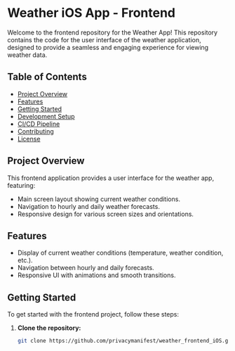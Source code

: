 # Weather iOS App - Frontend

Welcome to the frontend repository for the Weather App! This repository contains the code for the user interface of the weather application, designed to provide a seamless and engaging experience for viewing weather data.

## Table of Contents

- [Project Overview](#project-overview)
- [Features](#features)
- [Getting Started](#getting-started)
- [Development Setup](#development-setup)
- [CI/CD Pipeline](#cicd-pipeline)
- [Contributing](#contributing)
- [License](#license)

## Project Overview

This frontend application provides a user interface for the weather app, featuring:

- Main screen layout showing current weather conditions.
- Navigation to hourly and daily weather forecasts.
- Responsive design for various screen sizes and orientations.

## Features

- Display of current weather conditions (temperature, weather condition, etc.).
- Navigation between hourly and daily forecasts.
- Responsive UI with animations and smooth transitions.

## Getting Started

To get started with the frontend project, follow these steps:

1. **Clone the repository:**

   ```bash
   git clone https://github.com/privacymanifest/weather_frontend_iOS.git
